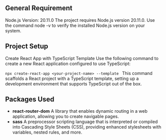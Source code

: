 ## General Requirement
Node.js Version: 20.11.0
The project requires Node.js version 20.11.0. Use the command node -v to verify the installed Node.js version on your system.
## Project Setup
Create React App with TypeScript Template
Use the following command to create a new React application configured to use TypeScript:

```npx create-react-app <your-project-name> --template ```
This command scaffolds a React project with a TypeScript template, setting up a development environment that supports TypeScript out of the box.
## Packages Used
- **react-router-dom**
A library that enables dynamic routing in a web application, allowing you to create navigable pages.
- **sass**
A preprocessor scripting language that is interpreted or compiled into Cascading Style Sheets (CSS), providing enhanced stylesheets with variables, nested rules, and more.
